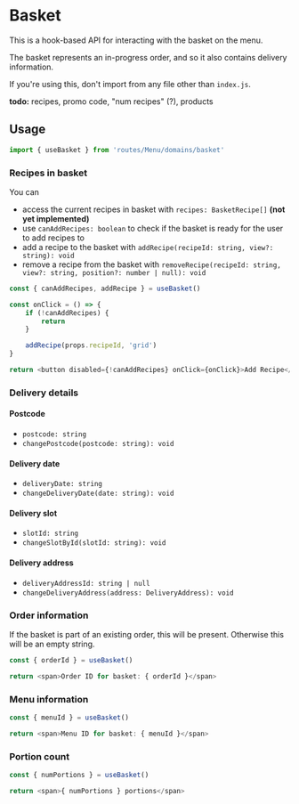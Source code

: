 # Basket

This is a hook-based API for interacting with the basket on the menu.

The basket represents an in-progress order, and so it also contains delivery information.

If you're using this, don't import from any file other than `index.js`.

**todo:** recipes, promo code, "num recipes" (?), products

## Usage

```ts
import { useBasket } from 'routes/Menu/domains/basket'
```

### Recipes in basket

You can
- access the current recipes in basket with `recipes: BasketRecipe[]` **(not yet implemented)**
- use `canAddRecipes: boolean` to check if the basket is ready for the user to add recipes to
- add a recipe to the basket with `addRecipe(recipeId: string, view?: string): void`
- remove a recipe from the basket with `removeRecipe(recipeId: string, view?: string, position?: number | null): void`

```ts
const { canAddRecipes, addRecipe } = useBasket()

const onClick = () => {
    if (!canAddRecipes) {
        return
    }

    addRecipe(props.recipeId, 'grid')
}

return <button disabled={!canAddRecipes} onClick={onClick}>Add Recipe</button>
```

### Delivery details

#### Postcode

- `postcode: string`
- `changePostcode(postcode: string): void`

#### Delivery date

- `deliveryDate: string`
- `changeDeliveryDate(date: string): void`

#### Delivery slot

- `slotId: string`
- `changeSlotById(slotId: string): void`

#### Delivery address

- `deliveryAddressId: string | null`
- `changeDeliveryAddress(address: DeliveryAddress): void`

### Order information

If the basket is part of an existing order, this will be present. Otherwise this will be an empty string.

```ts
const { orderId } = useBasket()

return <span>Order ID for basket: { orderId }</span>
```

### Menu information

```ts
const { menuId } = useBasket()

return <span>Menu ID for basket: { menuId }</span>
```

### Portion count

```ts
const { numPortions } = useBasket()

return <span>{ numPortions } portions</span>
```
